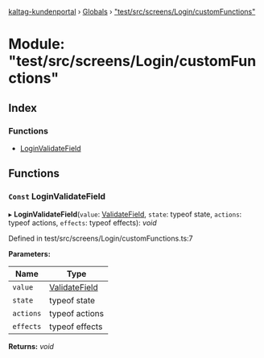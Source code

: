 [kaltag-kundenportal](../README.md) › [Globals](../globals.md) › ["test/src/screens/Login/customFunctions"](_test_src_screens_login_customfunctions_.md)

# Module: "test/src/screens/Login/customFunctions"

## Index

### Functions

* [LoginValidateField](_test_src_screens_login_customfunctions_.md#const-loginvalidatefield)

## Functions

### `Const` LoginValidateField

▸ **LoginValidateField**(`value`: [ValidateField](_ovl_src_library_forms_actions_.md#validatefield), `state`: typeof state, `actions`: typeof actions, `effects`: typeof effects): *void*

Defined in test/src/screens/Login/customFunctions.ts:7

**Parameters:**

Name | Type |
------ | ------ |
`value` | [ValidateField](_ovl_src_library_forms_actions_.md#validatefield) |
`state` | typeof state |
`actions` | typeof actions |
`effects` | typeof effects |

**Returns:** *void*
